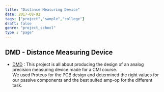 ```yaml
---
title: "Distance Measuring Device"
date: 2017-08-02
tags: ["project","sample","college"]
draft: false
genre: "project_school"
type : "page"
---
```


DMD - Distance Measuring Device
----------------------------
- [DMD](/projects/dmd) : This project is all about producing the design of an analog precision measuring device made for a CMI course.  
We used Proteus for the PCB design and determined the right values for our passive components and the best suited amp-op for the different task.